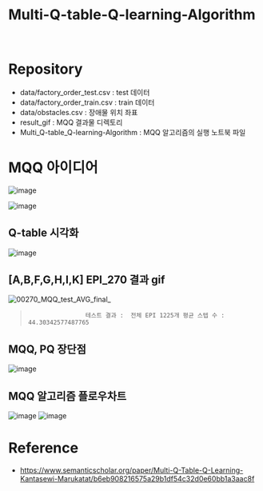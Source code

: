 # Multi-Q-table-Q-learning-Algorithm
<br>

# Repository
* data/factory_order_test.csv : test 데이터
* data/factory_order_train.csv : train 데이터
* data/obstacles.csv : 장애물 위치 좌표
* result_gif : MQQ 결과물 디렉토리
* Multi_Q-table_Q-learning-Algorithm : MQQ 알고리즘의 실행 노트북 파일



# MQQ 아이디어
![image](https://user-images.githubusercontent.com/44988108/172668794-c398c569-276a-4fb4-9807-1672f4000fed.png)

![image](https://user-images.githubusercontent.com/44988108/172668794-c398c569-276a-4fb4-9807-1672f4000fed.png)

## Q-table 시각화
![image](https://user-images.githubusercontent.com/96896665/172497740-952e3ac5-585b-4991-a5f8-4ac727decf80.png)

## [A,B,F,G,H,I,K] EPI_270 결과 gif  
![00270_MQQ_test_AVG_final_](https://user-images.githubusercontent.com/96896665/172498019-5bb1395c-f8a7-4ee4-ad86-484a6769e593.gif)
>                     테스트 결과 :  전체 EPI 1225개 평균 스텝 수 : 44.30342577487765
## MQQ, PQ 장단점
![image](https://user-images.githubusercontent.com/44988108/172670671-17cf4667-544a-4067-adc8-e63c1c57dd45.png)


<!-- ## MQQ 아이디어 도식화
![image](https://user-images.githubusercontent.com/96896665/172497638-9d744efb-cb8d-4411-8e08-d0270effd53d.png)
 -->
## MQQ 알고리즘 플로우차트
![image](https://user-images.githubusercontent.com/96896665/172497430-34378603-bc0b-4d27-9241-9ea80e31e074.png)
![image](https://user-images.githubusercontent.com/96896665/172497497-582f1554-83d9-477c-b75c-ee6eac2d26dd.png)




# Reference
* https://www.semanticscholar.org/paper/Multi-Q-Table-Q-Learning-Kantasewi-Marukatat/b6eb908216575a29b1df54c32d0e60bb1a3aac8f
